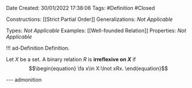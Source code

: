 <br />
<br />

Date Created: 30/01/2022 17:38:06
Tags: #Definition #Closed 

Constructions: [[Strict Partial Order]]
Generalizations: _Not Applicable_

Types: _Not Applicable_
Examples: [[Well-founded Relation]]
Properties: _Not Applicable_

!!! ad-Definition Definition.

Let $X$ be a set. A binary relation $R$ is **irreflexive on $X$** if
$$\begin{equation}
    \fa x\in X:\lnot xRx.
\end{equation}$$

--- admonition
